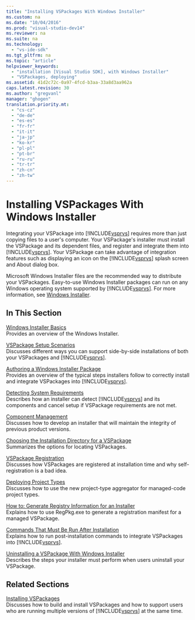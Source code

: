 ```yaml
---
title: "Installing VSPackages With Windows Installer"
ms.custom: na
ms.date: "10/04/2016"
ms.prod: "visual-studio-dev14"
ms.reviewer: na
ms.suite: na
ms.technology: 
  - "vs-ide-sdk"
ms.tgt_pltfrm: na
ms.topic: "article"
helpviewer_keywords: 
  - "installation [Visual Studio SDK], with Windows Installer"
  - "VSPackages, deploying"
ms.assetid: 41d2c72c-0a97-4fcd-b3aa-33a8d3aa962a
caps.latest.revision: 30
ms.author: "gregvanl"
manager: "ghogen"
translation.priority.mt: 
  - "cs-cz"
  - "de-de"
  - "es-es"
  - "fr-fr"
  - "it-it"
  - "ja-jp"
  - "ko-kr"
  - "pl-pl"
  - "pt-br"
  - "ru-ru"
  - "tr-tr"
  - "zh-cn"
  - "zh-tw"
---
```

# Installing VSPackages With Windows Installer
Integrating your VSPackage into [!INCLUDE[vsprvs](../codequality/includes/vsprvs_md.md)] requires more than just copying files to a user's computer. Your VSPackage's installer must install the VSPackage and its dependent files, and register and integrate them into [!INCLUDE[vsprvs](../codequality/includes/vsprvs_md.md)]. Your VSPackage can take advantage of integration features such as displaying an icon on the [!INCLUDE[vsprvs](../codequality/includes/vsprvs_md.md)] splash screen and About dialog box.  
  
 Microsoft Windows Installer files are the recommended way to distribute your VSPackages. Easy-to-use Windows Installer packages can run on any Windows operating system supported by [!INCLUDE[vsprvs](../codequality/includes/vsprvs_md.md)]. For more information, see [Windows Installer](http://msdn.microsoft.com/121be21b-b916-43e2-8f10-8b080516d2a0).  
  
## In This Section  
 [Windows Installer Basics](../extensibility/windows-installer-basics.md)  
 Provides an overview of the Windows Installer.  
  
 [VSPackage Setup Scenarios](../extensibility/vspackage-setup-scenarios.md)  
 Discusses different ways you can support side-by-side installations of both your VSPackages and [!INCLUDE[vsprvs](../codequality/includes/vsprvs_md.md)].  
  
 [Authoring a Windows Installer Package](../extensibility/authoring-a-windows-installer-package.md)  
 Provides an overview of the typical steps installers follow to correctly install and integrate VSPackages into [!INCLUDE[vsprvs](../codequality/includes/vsprvs_md.md)].  
  
 [Detecting System Requirements](../extensibility/detecting-system-requirements.md)  
 Describes how an installer can detect [!INCLUDE[vsprvs](../codequality/includes/vsprvs_md.md)] and its components and cancel setup if VSPackage requirements are not met.  
  
 [Component Management](../extensibility/component-management.md)  
 Discusses how to develop an installer that will maintain the integrity of previous product versions.  
  
 [Choosing the Installation Directory for a VSPackage](../extensibility/choosing-the-installation-directory-for-a-vspackage.md)  
 Summarizes the options for locating VSPackages.  
  
 [VSPackage Registration](../extensibility/vspackage-registration.md)  
 Discusses how VSPackages are registered at installation time and why self-registration is a bad idea.  
  
 [Deploying Project Types](../extensibility/deploying-project-types.md)  
 Discusses how to use the new project-type aggregator for managed-code project types.  
  
 [How to: Generate Registry Information for an Installer](../extensibility/how-to--generate-registry-information-for-an-installer.md)  
 Explains how to use RegPkg.exe to generate a registration manifest for a managed VSPackage.  
  
 [Commands That Must Be Run After Installation](../extensibility/commands-that-must-be-run-after-installation.md)  
 Explains how to run post-installation commands to integrate VSPackages into [!INCLUDE[vsprvs](../codequality/includes/vsprvs_md.md)].  
  
 [Uninstalling a VSPackage With Windows Installer](../extensibility/uninstalling-a-vspackage-with-windows-installer.md)  
 Describes the steps your installer must perform when users uninstall your VSPackage.  
  
## Related Sections  
 [Installing VSPackages](../misc/installing-vspackages.md)  
 Discusses how to build and install VSPackages and how to support users who are running multiple versions of [!INCLUDE[vsprvs](../codequality/includes/vsprvs_md.md)] at the same time.